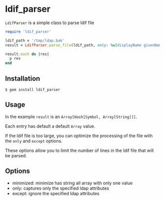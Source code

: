 # ldif_parser
`LdifParser` is a simple class to parse ldif file

```ruby
require 'ldif_parser'

ldif_path = '/tmp/ldap.bak'
result = LdifParser.parse_file(ldif_path, only: %w[displayName givenName sn mail])

result.each do |res|
  p res
end
```

## Installation

```console
$ gem install ldif_parser
```

## Usage

In the example `result` is an `Array[Hash[Symbol, Array[String]]]`.

Each entry has default a default `Array` value.

If the ldif file is too large, you can optimize the processing of the file with the `only` and `except` options.

These options allow you to limit the number of lines in the ldif file that will be parsed.

## Options

- minimized: minimize has string all array with only one value
- only: captures only the specified ldap attributes
- except: ignore the specified ldap attributes